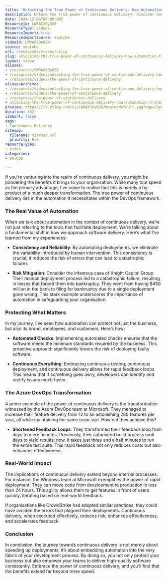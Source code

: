 ```yaml
---
title: 'Unlocking the True Power of Continuous Delivery: How Automation Transforms Software Development'
description: Unlock the true power of continuous delivery! Discover how automation transforms software delivery, mitigates risks, and boosts efficiency in your organisation.
date: 2024-12-06T06:00:00Z
ResourceId: LWRAX3OyO28
ResourceType: videos
ResourceImport: true
ResourceImportSource: Youtube
videoId: LWRAX3OyO28
source: youtube
url: /resources/videos/:slug
slug: unlocking-the-true-power-of-continuous-delivery-how-automation-transforms-software-development
layout: video
aliases:
- /resources/LWRAX3OyO28
- /resources/videos/unlocking-the-true-power-of-continuous-delivery-how-automation-transforms-software-development
- /resources/videos/the-power-of-continuous-delivery
aliasesArchive:
- /resources/videos/unlocking-the-true-power-of-continuous-delivery-how-automation-transforms-software-development
- /resources/videos/the-power-of-continuous-delivery
- /resources/the-power-of-continuous-delivery
- unlocking-the-true-power-of-continuous-delivery-how-automation-transforms-software-development
preview: https://i9.ytimg.com/vi/LWRAX3OyO28/maxresdefault.jpg?sqp=COymp7oG&rs=AOn4CLCWLD4Vo4EZ6b8ciR_RqJZImwnb7w
duration: 332
isShort: false
tags:
- Continuous Delivery
sitemap:
  filename: sitemap.xml
  priority: 0.6
resourceTypes:
- video
categories:
- DevOps

---
```

If you're venturing into the realm of continuous delivery, you might be pondering the benefits it brings to your organisation. While many tout speed as the primary advantage, I’ve come to realise that this is merely a by-product of a much deeper transformation. The true power of continuous delivery lies in the automation it necessitates within the DevOps framework. 

### The Real Value of Automation

When we talk about automation in the context of continuous delivery, we’re not just referring to the tools that facilitate deployment. We’re talking about a fundamental shift in how we approach software delivery. Here’s what I’ve learned from my experiences:

- **Consistency and Reliability**: By automating deployments, we eliminate the variability introduced by human intervention. This consistency is crucial; it reduces the risk of errors that can lead to catastrophic failures.
  
- **Risk Mitigation**: Consider the infamous case of Knight Capital Group. Their manual deployment process led to a catastrophic failure, resulting in losses that forced them into bankruptcy. They went from having $450 million in the bank to filing for bankruptcy due to a single deployment gone wrong. This stark example underscores the importance of automation in safeguarding your organisation.

### Protecting What Matters

In my journey, I’ve seen how automation can protect not just the business, but also its brand, employees, and customers. Here’s how:

- **Automated Checks**: Implementing automated checks ensures that the software meets the minimum standards required by the business. This proactive approach significantly lowers the risk of deploying faulty software.

- **Continuous Everything**: Embracing continuous testing, continuous deployment, and continuous delivery allows for rapid feedback loops. This means that if something goes awry, developers can identify and rectify issues much faster.

### The Azure DevOps Transformation

A prime example of the power of continuous delivery is the transformation witnessed by the Azure DevOps team at Microsoft. They managed to increase their feature delivery from 12 to an astonishing 280 features per year, all while maintaining the same team size. How did they achieve this? 

- **Shortened Feedback Loops**: They transformed their feedback loop from days to mere minutes. Previously, their automated build process took days to yield results; now, it takes just three and a half minutes to run the entire test suite. This rapid feedback not only reduces costs but also enhances effectiveness.

### Real-World Impact

The implications of continuous delivery extend beyond internal processes. For instance, the Windows team at Microsoft exemplifies the power of rapid deployment. They can move code from development to production in less than 24 hours. This agility allows them to get features in front of users quickly, iterating based on real-world feedback.

If organisations like CrowdStrike had adopted similar practices, they could have avoided the errors that plagued their deployments. Continuous delivery, when executed effectively, reduces risk, enhances effectiveness, and accelerates feedback.

### Conclusion

In conclusion, the journey towards continuous delivery is not merely about speeding up deployments; it’s about embedding automation into the very fabric of your development process. By doing so, you not only protect your business but also empower your teams to deliver high-quality software consistently. Embrace the power of continuous delivery, and you’ll find that the benefits extend far beyond mere speed.
